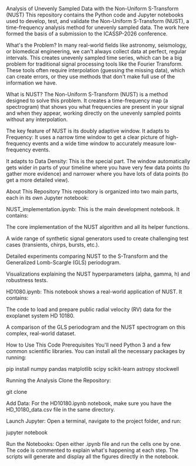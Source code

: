 

Analysis of Unevenly Sampled Data with the Non-Uniform S-Transform (NUST)
This repository contains the Python code and Jupyter notebooks used to develop, test, and validate the Non-Uniform S-Transform (NUST), a time-frequency analysis method for unevenly sampled data. The work here formed the basis of a submission to the ICASSP-2026 conference.

What's the Problem?
In many real-world fields like astronomy, seismology, or biomedical engineering, we can't always collect data at perfect, regular intervals. This creates unevenly sampled time series, which can be a big problem for traditional signal processing tools like the Fourier Transform. These tools often require interpolation (guessing the missing data), which can create errors, or they use methods that don't make full use of the information we have.

What is NUST?
The Non-Uniform S-Transform (NUST) is a method designed to solve this problem. It creates a time-frequency map (a spectrogram) that shows you what frequencies are present in your signal and when they appear, working directly on the unevenly sampled points without any interpolation.

The key feature of NUST is its doubly adaptive window. 
It adapts to Frequency: It uses a narrow time window to get a clear picture of high-frequency events and a wide time window to accurately measure low-frequency events.

It adapts to Data Density: This is the special part. The window automatically gets wider in parts of your timeline where you have very few data points (to gather more evidence) and narrower where you have lots of data points (to get a more detailed view).

About This Repository
This repository is organized into two main parts, each in its own Jupyter notebook:

NUST_implementation.ipynb: This is the main development notebook. It contains:

The core implementation of the NUST algorithm and all its helper functions.

A wide range of synthetic signal generators used to create challenging test cases (transients, chirps, bursts, etc.).

Detailed experiments comparing NUST to the S-Transform and the Generalized Lomb-Scargle (GLS) periodogram.

Visualizations explaining the NUST hyperparameters (alpha, gamma, h) and robustness tests.

HD1080.ipynb: This notebook shows a real-world application of NUST. It contains:

The code to load and prepare public radial velocity (RV) data for the exoplanet system HD 10180.

A comparison of the GLS periodogram and the NUST spectrogram on this complex, real-world dataset.

How to Use This Code
Prerequisites
You'll need Python 3 and a few common scientific libraries. You can install all the necessary packages by running:

pip install numpy pandas matplotlib scipy scikit-learn astropy stockwell

Running the Analysis
Clone the Repository:

git clone <your-repo-url>

Add Data: For the HD10180.ipynb notebook, make sure you have the HD_10180_data.csv file in the same directory.

Launch Jupyter: Open a terminal, navigate to the project folder, and run:

jupyter notebook

Run the Notebooks: Open either .ipynb file and run the cells one by one. The code is commented to explain what's happening at each step. The scripts will generate and display all the figures directly in the notebook.
